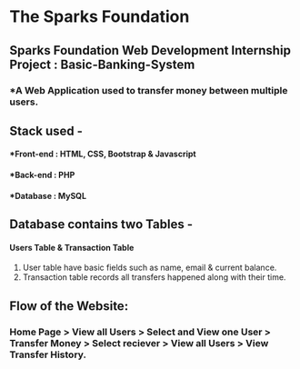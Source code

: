 # The Sparks Foundation

## Sparks Foundation Web Development Internship Project : Basic-Banking-System 
### *A Web Application used to transfer money between multiple users.  

## Stack used - 
#### *Front-end : HTML, CSS, Bootstrap & Javascript 
#### *Back-end : PHP 
#### *Database : MySQL   

## Database contains two Tables - 
#### Users Table & Transaction Table 
1. User table have basic fields such as name, email & current balance. 
2. Transaction table records all transfers happened along with their time.  

## Flow of the Website: 
### Home Page > View all Users > Select and View one User > Transfer Money > Select reciever > View all Users > View Transfer History.

